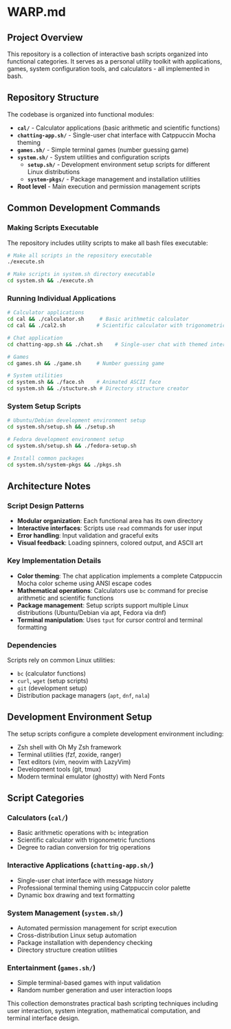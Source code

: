 # WARP.md
## Project Overview

This repository is a collection of interactive bash scripts organized into functional categories. It serves as a personal utility toolkit with applications, games, system configuration tools, and calculators - all implemented in bash.

## Repository Structure

The codebase is organized into functional modules:

- **`cal/`** - Calculator applications (basic arithmetic and scientific functions)
- **`chatting-app.sh/`** - Single-user chat interface with Catppuccin Mocha theming
- **`games.sh/`** - Simple terminal games (number guessing game)
- **`system.sh/`** - System utilities and configuration scripts
  - **`setup.sh/`** - Development environment setup scripts for different Linux distributions
  - **`system-pkgs/`** - Package management and installation utilities
- **Root level** - Main execution and permission management scripts

## Common Development Commands

### Making Scripts Executable
The repository includes utility scripts to make all bash files executable:

```bash
# Make all scripts in the repository executable
./execute.sh

# Make scripts in system.sh directory executable  
cd system.sh && ./execute.sh
```

### Running Individual Applications

```bash
# Calculator applications
cd cal && ./calculator.sh     # Basic arithmetic calculator
cd cal && ./cal2.sh          # Scientific calculator with trigonometric functions

# Chat application
cd chatting-app.sh && ./chat.sh    # Single-user chat with themed interface

# Games
cd games.sh && ./game.sh     # Number guessing game

# System utilities
cd system.sh && ./face.sh    # Animated ASCII face
cd system.sh && ./stucture.sh # Directory structure creator
```

### System Setup Scripts

```bash
# Ubuntu/Debian development environment setup
cd system.sh/setup.sh && ./setup.sh

# Fedora development environment setup  
cd system.sh/setup.sh && ./fedora-setup.sh

# Install common packages
cd system.sh/system-pkgs && ./pkgs.sh
```

## Architecture Notes

### Script Design Patterns
- **Modular organization**: Each functional area has its own directory
- **Interactive interfaces**: Scripts use `read` commands for user input
- **Error handling**: Input validation and graceful exits
- **Visual feedback**: Loading spinners, colored output, and ASCII art

### Key Implementation Details
- **Color theming**: The chat application implements a complete Catppuccin Mocha color scheme using ANSI escape codes
- **Mathematical operations**: Calculators use `bc` command for precise arithmetic and scientific functions
- **Package management**: Setup scripts support multiple Linux distributions (Ubuntu/Debian via apt, Fedora via dnf)
- **Terminal manipulation**: Uses `tput` for cursor control and terminal formatting

### Dependencies
Scripts rely on common Linux utilities:
- `bc` (calculator functions)
- `curl`, `wget` (setup scripts)
- `git` (development setup)
- Distribution package managers (`apt`, `dnf`, `nala`)

## Development Environment Setup

The setup scripts configure a complete development environment including:
- Zsh shell with Oh My Zsh framework
- Terminal utilities (fzf, zoxide, ranger)
- Text editors (vim, neovim with LazyVim)
- Development tools (git, tmux)
- Modern terminal emulator (ghostty) with Nerd Fonts

## Script Categories

### Calculators (`cal/`)
- Basic arithmetic operations with `bc` integration
- Scientific calculator with trigonometric functions
- Degree to radian conversion for trig operations

### Interactive Applications (`chatting-app.sh/`)  
- Single-user chat interface with message history
- Professional terminal theming using Catppuccin color palette
- Dynamic box drawing and text formatting

### System Management (`system.sh/`)
- Automated permission management for script execution
- Cross-distribution Linux setup automation
- Package installation with dependency checking
- Directory structure creation utilities

### Entertainment (`games.sh/`)
- Simple terminal-based games with input validation
- Random number generation and user interaction loops

This collection demonstrates practical bash scripting techniques including user interaction, system integration, mathematical computation, and terminal interface design.
